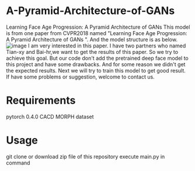 # A-Pyramid-Architecture-of-GANs
Learning Face Age Progression: A Pyramid Architecture of GANs
This model is from one paper from CVPR2018 named "Learning Face Age Progression: A Pyramid Architecture of GANs
". And the model structure is as below.
![image](https://user-images.githubusercontent.com/45595580/49443441-6bb0ab80-f807-11e8-8ab6-17b70b9caef9.png)
I am very interested in this paper. I have two partners who named Tian-xy and Bai-hr,we want to get the results of this paper. So we try to achieve this goal. But our code don't add the pretrained deep face model to this project and have some drawbacks. And for some reason we didn't get the expected results. Next we will try to train this model to get good result. If have some problems or suggestion, welcome to contact us.

# Requirements
pytorch 0.4.0
CACD MORPH dataset

# Usage
git clone or download zip file of this repository
execute main.py in command
